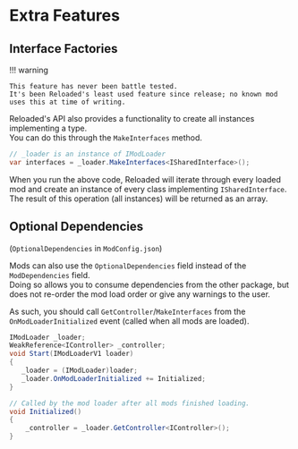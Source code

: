 # Extra Features

## Interface Factories

!!! warning

    This feature has never been battle tested.  
    It's been Reloaded's least used feature since release; no known mod uses this at time of writing.  

Reloaded's API also provides a functionality to create all instances implementing a type.  
You can do this through the `MakeInterfaces` method.

```csharp
// _loader is an instance of IModLoader
var interfaces = _loader.MakeInterfaces<ISharedInterface>();
```

When you run the above code, Reloaded will iterate through every loaded mod and create an instance of every class implementing `ISharedInterface`.  
The result of this operation (all instances) will be returned as an array.  

## Optional Dependencies

(`OptionalDependencies` in `ModConfig.json`)

Mods can also use the `OptionalDependencies` field instead of the `ModDependencies` field.  
Doing so allows you to consume dependencies from the other package, but does not re-order the mod load order or give any warnings to the user.  

As such, you should call `GetController`/`MakeInterfaces` from the `OnModLoaderInitialized` event (called when all mods are loaded).

```csharp
IModLoader _loader;
WeakReference<IController> _controller;
void Start(IModLoaderV1 loader) 
{
   _loader = (IModLoader)loader;
   _loader.OnModLoaderInitialized += Initialized;
}

// Called by the mod loader after all mods finished loading.
void Initialized() 
{
	_controller = _loader.GetController<IController>();
}
```